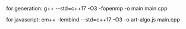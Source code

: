 for generation: g++ --std=c++17 -O3 -fopenmp -o main main.cpp

for javascript: em++ -lembind --std=c++17 -O3 -o art-algo.js main.cpp
